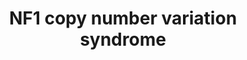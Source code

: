---
annotations:
- id: DOID:0111253
  parent: genetic disease
  type: Disease Ontology
  value: neurofibromatosis 1
- id: PW:0000013
  parent: disease pathway
  type: Pathway Ontology
  value: disease pathway
authors:
- Ninagerrekens
- Fehrhart
- Egonw
- Khanspers
- Eweitz
citedin: ''
communities:
- ONTOX
- RareDiseases
description: 'The NF1 deletion and NF1 duplication, ranging from chr17: 29,100,000
  to chr17: 30,280,000 can result in a loss of up to 14 protein coding genes, including
  NF1.   '
last-edited: 2024-07-22
ndex: null
organisms:
- Homo sapiens
redirect_from:
- /index.php/Pathway:WP5366
- /instance/WP5366
- /instance/WP5366_r134450
revision: r134450
schema-jsonld:
- '@context': https://schema.org/
  '@id': https://wikipathways.github.io/pathways/WP5366.html
  '@type': Dataset
  creator:
    '@type': Organization
    name: WikiPathways
  description: 'The NF1 deletion and NF1 duplication, ranging from chr17: 29,100,000
    to chr17: 30,280,000 can result in a loss of up to 14 protein coding genes, including
    NF1.   '
  keywords:
  - AC003101.1
  - AC091177.1
  - ADAP2
  - AK4P1
  - ARF6
  - ATAD5
  - ATR
  - BCL2
  - CCNA2
  - CCNE1
  - CCNE2
  - COFILIN
  - COPRS
  - CRLF3
  - CRY1
  - CTC-542B22.1
  - CTC-542B22.2
  - CTD-2349P21.1
  - CTD-2349P21.10
  - 'CTD-2349P21.11 '
  - CTD-2349P21.9
  - CTD-2370N5.3
  - DNMT1
  - DPRXP4
  - Double strandedDNA
  - E2F6
  - EED
  - 'EGF '
  - EGFR
  - EIF3A
  - EML4
  - ENA/VASP
  - ERK1
  - ERK2
  - EVI2A
  - EVI2B
  - 'EXOC1 '
  - EXOC2
  - EXOC3
  - EXOC4
  - EXOC5
  - EXOC6
  - EXOC7
  - EXOC8
  - EZH1
  - 'GABA '
  - 'GDP '
  - 'GTP '
  - HOXA1
  - HOXA9
  - Histone H3.1
  - Histone H3.2
  - Histone H4
  - IFN-β
  - INPP5A
  - IPS-1
  - InsP3
  - InsP4
  - JARID2
  - LIMK
  - LIMK1
  - MAP2
  - MCL1
  - MEK1
  - MEK2
  - MGAT4B
  - MIR193A
  - MIR365B
  - MIR4724
  - MIR4725
  - MIR4733
  - MYT1
  - NF1
  - NGF
  - NGFR
  - NOGOR
  - OMG
  - PCNA
  - PER1
  - PKA
  - POLRMT
  - PRMT5
  - PSMD11
  - PtdInsP3
  - RAB11
  - RAB11FIP4
  - RAD51
  - RAD9A
  - RAF
  - RAS family
  - RBBP7
  - RBMS1
  - RFC2
  - RFC3
  - RFC4
  - RFC5
  - RHOA
  - RIG-I
  - RN7SL138P
  - RN7SL45P
  - RN7SL79P
  - RNF135
  - RNU6-1134P
  - RNU6-298P
  - RNU6ATAC7P
  - ROCK2
  - RP1-41C23.1
  - RP11-142O6.1
  - RP11-271K11.5
  - RP11-805L22.1
  - 'RP11-805L22.2 '
  - RP11-805L22.3
  - RP11-848P1.2
  - RP11-848P1.3
  - RP11-848P1.4
  - RP11-848P1.7
  - RP11-848P1.9
  - RP13-753N3.1
  - SOS1
  - SPT5
  - SRD6A1
  - SUZ12
  - SUZ12P
  - SYBL1
  - SYN1
  - SYNDECAN-2
  - TEFM
  - TUBULIN-β
  - USP1
  - UTP6
  - WDR48
  - cAMP
  license: CC0
  name: 'NF1 copy number variation syndrome '
seo: CreativeWork
title: 'NF1 copy number variation syndrome '
wpid: WP5366
---